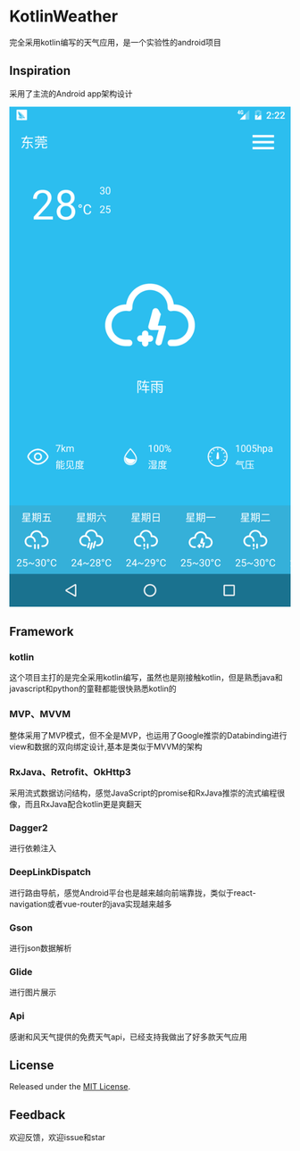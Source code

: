 # KotlinWeather

完全采用kotlin编写的天气应用，是一个实验性的android项目

## Inspiration

采用了主流的Android app架构设计

![主界面](./screenshots/main.png)

## Framework

### kotlin

这个项目主打的是完全采用kotlin编写，虽然也是刚接触kotlin，但是熟悉java和javascript和python的童鞋都能很快熟悉kotlin的

### MVP、MVVM

整体采用了MVP模式，但不全是MVP，也运用了Google推崇的Databinding进行view和数据的双向绑定设计,基本是类似于MVVM的架构

### RxJava、Retrofit、OkHttp3

采用流式数据访问结构，感觉JavaScript的promise和RxJava推崇的流式编程很像，而且RxJava配合kotlin更是爽翻天

### Dagger2

进行依赖注入

### DeepLinkDispatch

进行路由导航，感觉Android平台也是越来越向前端靠拢，类似于react-navigation或者vue-router的java实现越来越多

### Gson

进行json数据解析

### Glide

进行图片展示

### Api

感谢和风天气提供的免费天气api，已经支持我做出了好多款天气应用


## License

Released under the [MIT License](http://opensource.org/licenses/MIT).

## Feedback

欢迎反馈，欢迎issue和star

